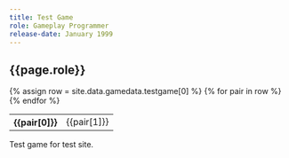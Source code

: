 ```yaml
---
title: Test Game
role: Gameplay Programmer
release-date: January 1999
---
```


## {{page.role}}

<table  id="shipped-title">
{% assign row = site.data.gamedata.testgame[0] %}
    {% for pair in row %}
        <tr>
            <th> {{pair[0]}}</th>
            <td> {{pair[1]}}</td>
        </tr>
    {% endfor %}
</table>

Test game for test site.